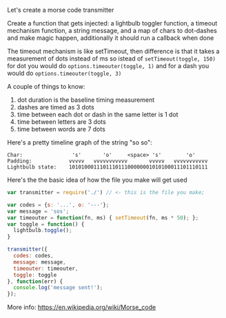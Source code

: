 Let's create a morse code transmitter

Create a function that gets injected: a lightbulb toggler function, a timeout mechanism function, a string message, and a map of chars to dot-dashes and make magic happen, additionally it should run a callback when done

The timeout mechanism is like setTimeout, then difference is that it takes a measurement of dots instead of ms so istead of `setTimeout(toggle, 150)` for dot you would do `options.timeouter(toggle, 1)` and for a dash you would do `options.timeouter(toggle, 3)`

A couple of things to know:

1. dot duration is the baseline timing measurement
2. dashes are timed as 3 dots
3. time between each dot or dash in the same letter is 1 dot
3. time between letters are 3 dots
4. time between words are 7 dots

Here's a pretty timeline graph of the string "so so":

```
Char:                's'       'o'     <space> 's'        'o'
Padding:            vvvvv   vvvvvvvvvvv       vvvvv   vvvvvvvvvvv
Lightbulb state:    101010001110111011100000001010100011101110111
```

Here's the the basic idea of how the file you make will get used

```js
var transmitter = require('./') // <- this is the file you make;

var codes = {s: '...', o: '---'};
var message = 'sos';
var timeouter = function(fn, ms) { setTimeout(fn, ms * 50); };
var toggle = function() {
  lightbulb.toggle();
}

transmitter({
  codes: codes,
  message: message,
  timeouter: timeouter,
  toggle: toggle
}, function(err) {
  console.log('message sent!');
});


```

More info: https://en.wikipedia.org/wiki/Morse_code
